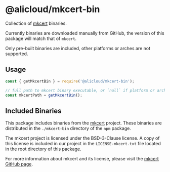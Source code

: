 # @alicloud/mkcert-bin

Collection of [mkcert](https://github.com/FiloSottile/mkcert) binaries.

Currently binaries are downloaded manually from GitHub, the version of this package will match that of `mkcert`.

Only pre-built binaries are included, other platforms or arches are not supported.

## Usage

```js
const { getMkcertBin } = require('@alicloud/mkcert-bin');

// full path to mkcert binary executable, or `null` if platform or arch is not suppported.
const mkcertPath = getMkcertBin();
```

## Included Binaries

This package includes binaries from the [mkcert](https://github.com/FiloSottile/mkcert) project. These binaries are distributed in the `./mkcert-bin` directory of the `npm` package.

The mkcert project is licensed under the BSD-3-Clause license. A copy of this license is included in our project in the `LICENSE-mkcert.txt` file located in the root directory of this package.

For more information about mkcert and its license, please visit the [mkcert GitHub page](https://github.com/FiloSottile/mkcert).
